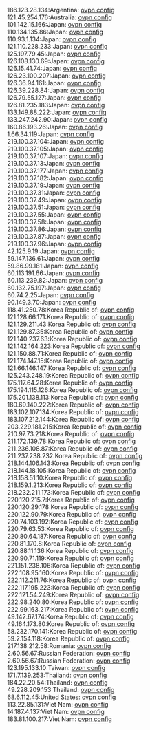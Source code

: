 186.123.28.134:Argentina: [ovpn config](vpn/186_123_28_134.ovpn)  
121.45.254.176:Australia: [ovpn config](vpn/121_45_254_176.ovpn)  
101.142.15.166:Japan: [ovpn config](vpn/101_142_15_166.ovpn)  
110.134.135.86:Japan: [ovpn config](vpn/110_134_135_86.ovpn)  
110.93.1.134:Japan: [ovpn config](vpn/110_93_1_134.ovpn)  
121.110.228.233:Japan: [ovpn config](vpn/121_110_228_233.ovpn)  
125.197.79.45:Japan: [ovpn config](vpn/125_197_79_45.ovpn)  
126.108.130.69:Japan: [ovpn config](vpn/126_108_130_69.ovpn)  
126.15.41.74:Japan: [ovpn config](vpn/126_15_41_74.ovpn)  
126.23.100.207:Japan: [ovpn config](vpn/126_23_100_207.ovpn)  
126.36.94.161:Japan: [ovpn config](vpn/126_36_94_161.ovpn)  
126.39.228.84:Japan: [ovpn config](vpn/126_39_228_84.ovpn)  
126.79.55.127:Japan: [ovpn config](vpn/126_79_55_127.ovpn)  
126.81.235.183:Japan: [ovpn config](vpn/126_81_235_183.ovpn)  
133.149.88.222:Japan: [ovpn config](vpn/133_149_88_222.ovpn)  
133.247.242.90:Japan: [ovpn config](vpn/133_247_242_90.ovpn)  
160.86.193.26:Japan: [ovpn config](vpn/160_86_193_26.ovpn)  
1.66.34.119:Japan: [ovpn config](vpn/1_66_34_119.ovpn)  
219.100.37.104:Japan: [ovpn config](vpn/219_100_37_104.ovpn)  
219.100.37.105:Japan: [ovpn config](vpn/219_100_37_105.ovpn)  
219.100.37.107:Japan: [ovpn config](vpn/219_100_37_107.ovpn)  
219.100.37.13:Japan: [ovpn config](vpn/219_100_37_13.ovpn)  
219.100.37.177:Japan: [ovpn config](vpn/219_100_37_177.ovpn)  
219.100.37.182:Japan: [ovpn config](vpn/219_100_37_182.ovpn)  
219.100.37.19:Japan: [ovpn config](vpn/219_100_37_19.ovpn)  
219.100.37.31:Japan: [ovpn config](vpn/219_100_37_31.ovpn)  
219.100.37.49:Japan: [ovpn config](vpn/219_100_37_49.ovpn)  
219.100.37.51:Japan: [ovpn config](vpn/219_100_37_51.ovpn)  
219.100.37.55:Japan: [ovpn config](vpn/219_100_37_55.ovpn)  
219.100.37.58:Japan: [ovpn config](vpn/219_100_37_58.ovpn)  
219.100.37.86:Japan: [ovpn config](vpn/219_100_37_86.ovpn)  
219.100.37.87:Japan: [ovpn config](vpn/219_100_37_87.ovpn)  
219.100.37.96:Japan: [ovpn config](vpn/219_100_37_96.ovpn)  
42.125.9.19:Japan: [ovpn config](vpn/42_125_9_19.ovpn)  
59.147.136.61:Japan: [ovpn config](vpn/59_147_136_61.ovpn)  
59.86.99.181:Japan: [ovpn config](vpn/59_86_99_181.ovpn)  
60.113.191.66:Japan: [ovpn config](vpn/60_113_191_66.ovpn)  
60.113.239.82:Japan: [ovpn config](vpn/60_113_239_82.ovpn)  
60.132.75.197:Japan: [ovpn config](vpn/60_132_75_197.ovpn)  
60.74.2.25:Japan: [ovpn config](vpn/60_74_2_25.ovpn)  
90.149.3.70:Japan: [ovpn config](vpn/90_149_3_70.ovpn)  
118.41.250.78:Korea Republic of: [ovpn config](vpn/118_41_250_78.ovpn)  
121.128.66.171:Korea Republic of: [ovpn config](vpn/121_128_66_171.ovpn)  
121.129.211.43:Korea Republic of: [ovpn config](vpn/121_129_211_43.ovpn)  
121.129.87.35:Korea Republic of: [ovpn config](vpn/121_129_87_35.ovpn)  
121.140.237.63:Korea Republic of: [ovpn config](vpn/121_140_237_63.ovpn)  
121.142.164.223:Korea Republic of: [ovpn config](vpn/121_142_164_223.ovpn)  
121.150.88.71:Korea Republic of: [ovpn config](vpn/121_150_88_71.ovpn)  
121.174.147.15:Korea Republic of: [ovpn config](vpn/121_174_147_15.ovpn)  
121.66.146.147:Korea Republic of: [ovpn config](vpn/121_66_146_147.ovpn)  
125.243.248.19:Korea Republic of: [ovpn config](vpn/125_243_248_19.ovpn)  
175.117.64.28:Korea Republic of: [ovpn config](vpn/175_117_64_28.ovpn)  
175.194.115.126:Korea Republic of: [ovpn config](vpn/175_194_115_126.ovpn)  
175.201.138.113:Korea Republic of: [ovpn config](vpn/175_201_138_113.ovpn)  
180.69.140.222:Korea Republic of: [ovpn config](vpn/180_69_140_222.ovpn)  
183.102.107.134:Korea Republic of: [ovpn config](vpn/183_102_107_134.ovpn)  
183.107.212.144:Korea Republic of: [ovpn config](vpn/183_107_212_144.ovpn)  
203.229.181.215:Korea Republic of: [ovpn config](vpn/203_229_181_215.ovpn)  
210.97.73.218:Korea Republic of: [ovpn config](vpn/210_97_73_218.ovpn)  
211.172.139.78:Korea Republic of: [ovpn config](vpn/211_172_139_78.ovpn)  
211.236.108.87:Korea Republic of: [ovpn config](vpn/211_236_108_87.ovpn)  
211.237.238.232:Korea Republic of: [ovpn config](vpn/211_237_238_232.ovpn)  
218.144.106.143:Korea Republic of: [ovpn config](vpn/218_144_106_143.ovpn)  
218.144.18.105:Korea Republic of: [ovpn config](vpn/218_144_18_105.ovpn)  
218.158.51.10:Korea Republic of: [ovpn config](vpn/218_158_51_10.ovpn)  
218.159.1.213:Korea Republic of: [ovpn config](vpn/218_159_1_213.ovpn)  
218.232.211.173:Korea Republic of: [ovpn config](vpn/218_232_211_173.ovpn)  
220.120.215.7:Korea Republic of: [ovpn config](vpn/220_120_215_7.ovpn)  
220.120.29.178:Korea Republic of: [ovpn config](vpn/220_120_29_178.ovpn)  
220.122.90.79:Korea Republic of: [ovpn config](vpn/220_122_90_79.ovpn)  
220.74.103.192:Korea Republic of: [ovpn config](vpn/220_74_103_192.ovpn)  
220.79.63.53:Korea Republic of: [ovpn config](vpn/220_79_63_53.ovpn)  
220.80.64.187:Korea Republic of: [ovpn config](vpn/220_80_64_187.ovpn)  
220.81.170.8:Korea Republic of: [ovpn config](vpn/220_81_170_8.ovpn)  
220.88.11.136:Korea Republic of: [ovpn config](vpn/220_88_11_136.ovpn)  
220.90.71.119:Korea Republic of: [ovpn config](vpn/220_90_71_119.ovpn)  
221.151.238.106:Korea Republic of: [ovpn config](vpn/221_151_238_106.ovpn)  
222.108.95.160:Korea Republic of: [ovpn config](vpn/222_108_95_160.ovpn)  
222.112.211.76:Korea Republic of: [ovpn config](vpn/222_112_211_76.ovpn)  
222.117.195.223:Korea Republic of: [ovpn config](vpn/222_117_195_223.ovpn)  
222.121.54.249:Korea Republic of: [ovpn config](vpn/222_121_54_249.ovpn)  
222.98.240.80:Korea Republic of: [ovpn config](vpn/222_98_240_80.ovpn)  
222.99.163.217:Korea Republic of: [ovpn config](vpn/222_99_163_217.ovpn)  
49.142.67.174:Korea Republic of: [ovpn config](vpn/49_142_67_174.ovpn)  
49.164.173.80:Korea Republic of: [ovpn config](vpn/49_164_173_80.ovpn)  
58.232.170.141:Korea Republic of: [ovpn config](vpn/58_232_170_141.ovpn)  
59.2.154.118:Korea Republic of: [ovpn config](vpn/59_2_154_118.ovpn)  
217.138.212.58:Romania: [ovpn config](vpn/217_138_212_58.ovpn)  
2.60.56.67:Russian Federation: [ovpn config](vpn/2_60_56_67.ovpn)  
2.60.56.67:Russian Federation: [ovpn config](vpn/2_60_56_67.ovpn)  
123.195.133.10:Taiwan: [ovpn config](vpn/123_195_133_10.ovpn)  
171.7.139.253:Thailand: [ovpn config](vpn/171_7_139_253.ovpn)  
184.22.20.54:Thailand: [ovpn config](vpn/184_22_20_54.ovpn)  
49.228.209.153:Thailand: [ovpn config](vpn/49_228_209_153.ovpn)  
68.6.112.45:United States: [ovpn config](vpn/68_6_112_45.ovpn)  
113.22.85.131:Viet Nam: [ovpn config](vpn/113_22_85_131.ovpn)  
14.187.4.137:Viet Nam: [ovpn config](vpn/14_187_4_137.ovpn)  
183.81.100.217:Viet Nam: [ovpn config](vpn/183_81_100_217.ovpn)  
